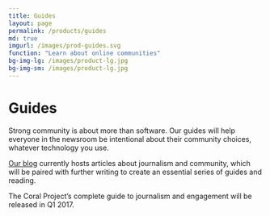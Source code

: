 ```yaml
---
title: Guides
layout: page
permalink: /products/guides
md: true
imgurl: /images/prod-guides.svg
function: "Learn about online communities"
bg-img-lg: /images/product-lg.jpg
bg-img-sm: /images/product-lg.jpg
---
```

# Guides

Strong community is about more than software. Our guides will help everyone in the newsroom be intentional about their community choices, whatever technology you use.

[Our blog](http://blog.coralproject.net) currently hosts articles about journalism and community, which will be paired with further writing to create an essential series of guides and reading.

The Coral Project’s complete guide to journalism and engagement will be released in Q1 2017.

